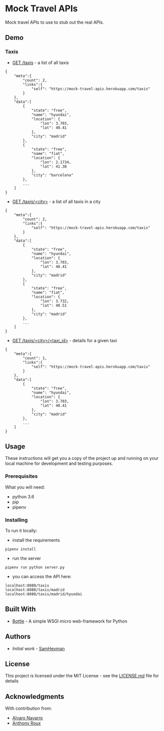 # Mock Travel APIs

Mock travel APIs to use to stub out the real APIs.

## Demo

### Taxis
* [GET /taxis](https://mock-travel-apis.herokuapp.com/taxis) - a list of all taxis
```shell
{
	"meta":{
		"count": 2,
		"links":{
			"self": "https://mock-travel-apis.herokuapp.com/taxis"
		}
	},
	"data":[
		{
			"state": "free",
			"name": "hyundai",
			"location": {
				"lon": 3.703,
				"lat": 40.41
			},
			"city": "madrid"	
		},
		{
			"state": "free",
			"name": "fiat",
			"location": {
				"lon": 2.1734,
				"lat": 41.38
			},
			"city": "barcelona"	
		},
        ...
    ]
}
```
* [GET /taxis/\<city\>]() - a list of all taxis in a city
```shell
{
	"meta":{
		"count": 2,
		"links":{
			"self": "https://mock-travel-apis.herokuapp.com/taxis"
		}
	},
	"data":[
		{
			"state": "free",
			"name": "hyundai",
			"location": {
				"lon": 3.703,
				"lat": 40.41
			},
			"city": "madrid"	
		},
		{
			"state": "free",
			"name": "fiat",
			"location": {
				"lon": 3.732,
				"lat": 40.51
			},
			"city": "madrid"	
		},
        ...
    ]
}
```
* [GET /taxis/\<city\>/\<taxi_id\>]() - details for a given taxi
```shell
{
	"meta":{
		"count": 1,
		"links":{
			"self": "https://mock-travel-apis.herokuapp.com/taxis"
		}
	},
	"data":[
		{
			"state": "free",
			"name": "hyundai",
			"location": {
				"lon": 3.703,
				"lat": 40.41
			},
			"city": "madrid"	
		},
        ...
    ]
}
```

## Usage

These instructions will get you a copy of the project up and running on your local machine for development and testing purposes. 

### Prerequisites

What you will need:

* python 3.6
* pip
* pipenv

### Installing

To run it locally:

* install the requirements
```
pipenv install
```
* run the server
```
pipenv run python server.py
```
* you can access the API here:
```
localhost:8080/taxis
localhost:8080/taxis/madrid
localhost:8080/taxis/madrid/hyundai
```


## Built With

* [Bottle](https://bottlepy.org/docs/dev/) - A simple WSGI micro web-framework for Python


## Authors

* *Initial work* - [SamHeyman](http://samheyman.com)


## License

This project is licensed under the MIT License - see the [LICENSE.md](LICENSE.md) file for details

## Acknowledgments

With contribution from:
* [Alvaro Navarro](https://github.com/alnacle)
* [Anthony Roux](https://github.com/anthonyroux)
